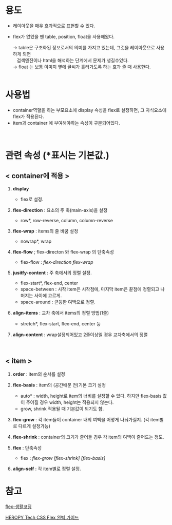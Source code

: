 # 용도

- 레이아웃을 매우 효과적으로 표현할 수 있다.
- flex가 없었을 땐 table, position, float을 사용해왔다.

    → table은 구조화된 정보로서의 의미를 가지고 있는데, 그것을 레이아웃으로 사용하게 되면  
    &nbsp;&nbsp;&nbsp;검색엔진이나 html을 해석하는 단계에서 문제가 생길수있다.  
    → float 는 보통 이미지 옆에 글씨가 흘러가도록 하는 효과 줄 때 사용한다.  
  <br>
  
# 사용법

- container역할을 하는 부모요소에 display 속성을 flex로 설정하면, 그 자식요소에 flex가 적용된다.
- item과 container 에 부여해야하는 속성이 구분되어있다.
<br>

# 관련 속성 (*표시는 기본값.)
## < container에 적용 >

1. **display** 
    - flex로 설정.
    
2. **flex-direction** : 요소의 주 축(main-axis)을 설정
    - row*, row-reverse, column, column-reverse
    
3. **flex-wrap** : items의 줄 바꿈 설정
    - nowrap*, wrap
    
4. **flex-flow** ; flex-directon 와 flex-wrap 의 단축속성
    - flex-flow : *flex-direction  flex-wrap*

5. **jusitfy-content** : 주 축에서의 정렬 설정.
    - flex-start*, flex-end, center
    - space-between : 시작 item은 시작점에, 마지막 item은 끝점에 정렬되고 나머지는 사이에 고르게.
    - space-around : 균등한 여백으로 정렬.

6. **align-items** : 교차 축에서 items의 정렬 방법(1줄)
    - stretch*, flex-start, flex-end, center 등

7. **align-content** : wrap설정되어있고 2줄이상일 경우 교차축에서의 정렬
<br>

## < item >

1. **order** : item의 순서를 설정

2. **flex-basis** : item의 (공간배분 전)기본 크기 설정
    - auto* : width, height로 item의 너비를 설정할 수 있다. 하지만 flex-basis 값이 주어질 경우 width, height는 적용되지 않는다.
    - grow, shrink 적용될 때 기본값이 되기도 함.

3. **flex-grow** : 각 item들이 container 내의 여백을 어떻게 나눠가질지.
(각 item별로 다르게 설정가능)

4. **flex-shrink** : container의 크기가 줄어들 경우 각 item의 여백이 줄어드는 정도.

5. **flex** :  단축속성
    - flex : *flex-grow [flex-shrink] [flex-basis]*
6. **align-self** : 각 item별로 정렬 설정.

# 참고

[flex-생활코딩](https://opentutorials.org/course/2418/13526) 

[HEROPY Tech CSS Flex 완벽 가이드](https://heropy.blog/2018/11/24/css-flexible-box/)

